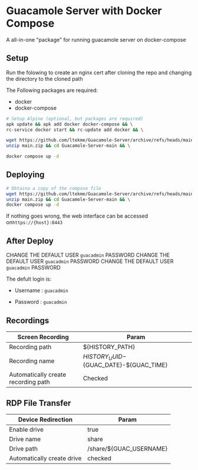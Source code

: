 # Guacamole Server with Docker Compose

A all-in-one "package" for running guacamole server on docker-compose

## Setup 

Run the folowing to create an nginx cert after cloning the repo and changing the directory to the cloned path

The Following packages are required:
- docker
- docker-compose

```sh
# Setup Alpine (optional, but packages are required)
apk update && apk add docker docker-compose && \
rc-service docker start && rc-update add docker && \

wget https://github.com/ltekme/Guacamole-Server/archive/refs/heads/main.zip && \
unzip main.zip && cd Guacamole-Server-main && \

docker compose up -d
```

## Deploying

```sh
# Obtaina a copy of the compose file
wget https://github.com/ltekme/Guacamole-Server/archive/refs/heads/main.zip && \
unzip main.zip && cd Guacamole-Server-main && \
docker compose up -d
```

If nothing goes wrong, the web interface can be accessed on`https://{host}:8443`

## After Deploy

CHANGE THE DEFAULT USER `guacadmin` PASSWORD
CHANGE THE DEFAULT USER `guacadmin` PASSWORD
CHANGE THE DEFAULT USER `guacadmin` PASSWORD

The defult login is:

- Username : `guacadmin`

- Password : `guacadmin`


## Recordings

| Screen Recording                    | Param                                     |
| ----------------------------------- | ----------------------------------------- |
| Recording path                      | ${HISTORY_PATH}                           |
| Recording name                      | ${HISTORY_UUID}-${GUAC_DATE}-${GUAC_TIME} |
| Automatically create recording path | Checked                                   |


## RDP File Transfer

| Device Redirection         | Param                   |
| -------------------------- | ----------------------- |
| Enable drive               | true                    |
| Drive name                 | share                   |
| Drive path                 | /share/${GUAC_USERNAME} |
| Automatically create drive | checked                 |
